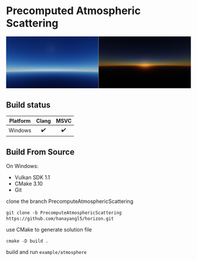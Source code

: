 # Precomputed Atmospheric Scattering

![](https://github.com/hanyangl5/horizon/blob/main/docs/figs/samples/atmosphere.png?raw=true)

## Build status

| Platform |       Clang        |        MSVC        |
| -------- | :----------------: | :----------------: |
| Windows  | :heavy_check_mark: | :heavy_check_mark: |


## Build From Source

On Windows:

- Vulkan SDK 1.1
- CMake 3.10
- Git

clone the branch PrecomputeAtmosphericScattering

```
git clone -b PrecomputeAtmosphericScattering https://github.com/hanayangl5/horizon.git
```

use CMake to generate solution file

```
cmake -D build .
```

build and run `example/atmosphere`
